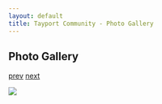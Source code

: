 ```yaml
---
layout: default
title: Tayport Community - Photo Gallery
---
```

## Photo Gallery

[prev](http://tayport.org.uk/photo/346) [next](http://tayport.org.uk/photo/348)

![ ](http://tayport.org.uk/media/347.jpg " ")

